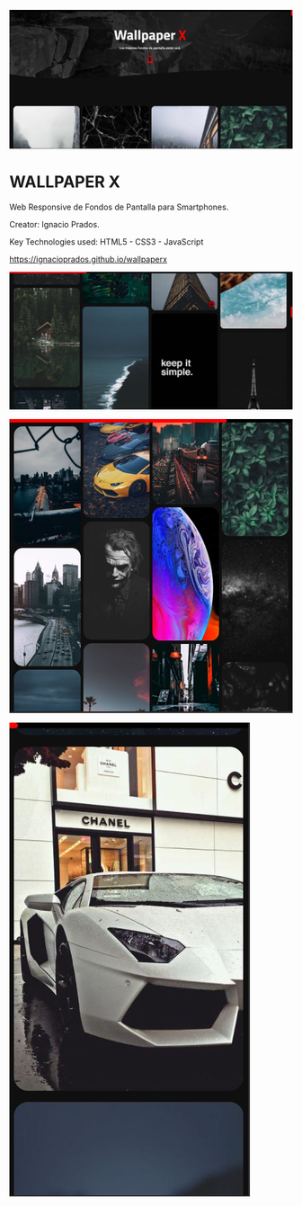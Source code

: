 ![banner](https://raw.githubusercontent.com/IgnacioPrados/wallpaperx/gh-pages/assets/img/preview.JPG)
# WALLPAPER X

Web Responsive de Fondos de Pantalla para Smartphones.

Creator: Ignacio Prados.

Key Technologies used: HTML5 - CSS3 - JavaScript

https://ignacioprados.github.io/wallpaperx

![banner](https://raw.githubusercontent.com/IgnacioPrados/wallpaperx/gh-pages/assets/img/preview2.JPG)

![banner](https://raw.githubusercontent.com/IgnacioPrados/wallpaperx/gh-pages/assets/img/preview3.JPG)

![banner](https://raw.githubusercontent.com/IgnacioPrados/wallpaperx/gh-pages/assets/img/preview4.JPG)
